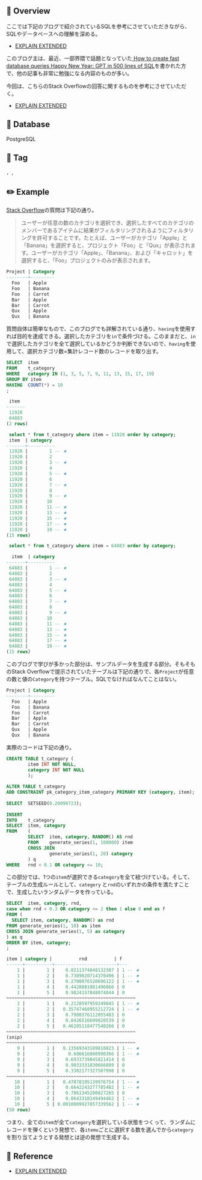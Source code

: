 ## :memo: Overview

ここでは下記のブログで紹介されているSQLを参考にさせていただきながら、SQLやデータベースへの理解を深める。

- [EXPLAIN EXTENDED](https://explainextended.com/)

このブログ主は、最近、一部界隈で話題となっていた[
How to create fast database queries Happy New Year: GPT in 500 lines of SQL](https://explainextended.com/2023/12/31/happy-new-year-15/)を書かれた方で、他の記事も非常に勉強になる内容のものが多い。

今回は、こちらのStack Overflowの回答に関するものを参考にさせていただく。

- [EXPLAIN EXTENDED](https://explainextended.com/2009/08/25/postgresql-selecting-items-that-belong-to-all-categories/#more-2789)

## :floppy_disk: Database

PostgreSQL

## :bookmark: Tag

``, ``, 

## :pencil2: Example

[Stack Overflow](http://stackoverflow.com/questions/1330221/sql-filtering-by-multiple-items-in-the-same-column)の質問は下記の通り。

> ユーザーが任意の数のカテゴリを選択でき、選択したすべてのカテゴリのメンバーであるアイテムに結果がフィルタリングされるようにフィルタリングを許可することです。たとえば、ユーザーがカテゴリ「Apple」と「Banana」を選択すると、プロジェクト「Foo」と「Qux」が表示されます。ユーザーがカテゴリ「Apple」、「Banana」、および「キャロット」を選択すると、「Foo」プロジェクトのみが表示されます。

```sql
Project | Category
--------+---------
  Foo   | Apple
  Foo   | Banana
  Foo   | Carrot
  Bar   | Apple
  Bar   | Carrot
  Qux   | Apple
  Qux   | Banana
```

質問自体は簡単なもので、このブログでも詳解されている通り、`having`を使用すれば目的を達成できる。選択したカテゴリを`in`で条件づける。このままだと、`in`で選択したカテゴリを全て選択しているかどうか判断できないので、`having`を使用して、選択カテゴリ数=集計レコード数のレコードを取り出す。

```sql
SELECT  item
FROM    t_category
WHERE   category IN (1, 3, 5, 7, 9, 11, 13, 15, 17, 19)
GROUP BY item
HAVING  COUNT(*) = 10
;

 item
-------
 11920
 64883
(2 rows)

 select * from t_category where item = 11920 order by category;
 item  | category
-------+----------
 11920 |        1 -- ★
 11920 |        2
 11920 |        3 -- ★
 11920 |        4
 11920 |        5 -- ★
 11920 |        6
 11920 |        7 -- ★
 11920 |        8
 11920 |        9 -- ★
 11920 |       10
 11920 |       11 -- ★
 11920 |       13 -- ★
 11920 |       15 -- ★
 11920 |       17 -- ★
 11920 |       19 -- ★
(15 rows)

 select * from t_category where item = 64883 order by category;

  item  | category
-------+----------
 64883 |        1 -- ★
 64883 |        2
 64883 |        3 -- ★
 64883 |        4
 64883 |        5 -- ★
 64883 |        6
 64883 |        7 -- ★
 64883 |        8
 64883 |        9 -- ★
 64883 |       10
 64883 |       11 -- ★
 64883 |       13 -- ★
 64883 |       15 -- ★
 64883 |       17 -- ★
 64883 |       19 -- ★
(15 rows)
```

このブログで学びが多かった部分は、サンプルデータを生成する部分。そもそものStack Overflowで提示されていたテーブルは下記の通りで、各`Project`が任意の数と値の`Category`を持つテーブル。SQLでなければなんてことはない。

```sql
Project | Category
--------+---------
  Foo   | Apple
  Foo   | Banana
  Foo   | Carrot
  Bar   | Apple
  Bar   | Carrot
  Qux   | Apple
  Qux   | Banana
```

実際のコードは下記の通り。

```sql
CREATE TABLE t_category (
        item INT NOT NULL,
        category INT NOT NULL
        );
 
ALTER TABLE t_category
ADD CONSTRAINT pk_category_item_category PRIMARY KEY (category, item);
 
SELECT  SETSEED(0.20090723);
 
INSERT
INTO    t_category
SELECT  item, category
FROM    (
        SELECT  item, category, RANDOM() AS rnd
        FROM    generate_series(1, 100000) item
        CROSS JOIN
                generate_series(1, 20) category
        ) q
WHERE   rnd < 0.1 OR category <= 10;
```

この部分では、1つの`item`が選択できる`category`を全て紐づけている。そして、テーブルの生成ルールとして、`category`
と`rnd`のいずれかの条件を満たすことで、生成したいランダムデータを作っている。

```sql
SELECT  item, category, rnd,
case when rnd < 0.3 OR category <= 2 then 1 else 0 end as f
FROM (
  SELECT item, category, RANDOM() as rnd
FROM generate_series(1, 10) as item
CROSS JOIN generate_series(1, 5) as category
) as q
ORDER BY item, category;
;

item | category |          rnd          | f
------+----------+-----------------------+---
    1 |        1 |    0.8211374848132387 | 1 -- ★ 
    1 |        2 |    0.7389020714370496 | 1 -- ★
    1 |        3 |    0.2700076520696122 | 1 -- ★
    1 |        4 |    0.4420881081496866 | 0
    1 |        5 |    0.9824157848074044 | 0
~~~~~~~~~~~~~~~~~~~~~~~~~~~~~~~~~~~~~~~~~~~~~~~~
    2 |        1 |    0.2128597959249845 | 1 -- ★
    2 |        2 |   0.35747468955212724 | 1 -- ★
    2 |        3 |    0.7900376112055483 | 0
    2 |        4 |    0.8426516699820539 | 0
    2 |        5 |   0.46285118477540266 | 0
~~~~~~~~~~~~~~~~~~~~~~~~~~~~~~~~~~~~~~~~~~~~~~~~
(snip)
~~~~~~~~~~~~~~~~~~~~~~~~~~~~~~~~~~~~~~~~~~~~~~~~
    9 |        1 |   0.13569343189810823 | 1 -- ★
    9 |        2 |     0.686616860990366 | 1 -- ★
    9 |        3 |    0.6933739845821414 | 0
    9 |        4 |    0.9033331830666889 | 0
    9 |        5 |    0.3302177327507998 | 0
~~~~~~~~~~~~~~~~~~~~~~~~~~~~~~~~~~~~~~~~~~~~~~~~
   10 |        1 |   0.47878195139976754 | 1 -- ★
   10 |        2 |    0.6642243277785482 | 1 -- ★
   10 |        3 |    0.7861345280827265 | 0
   10 |        4 |    0.0643310249494462 | 1 -- ★
   10 |        5 | 0.0010009927857339562 | 1 -- ★
(50 rows)
```
つまり、全ての`item`が全て`category`を選択している状態をつくって、ランダムにレコードを弾くという発想で、各`itemu`ごとに選択する数を選んでから`category`を割り当てようとする発想とは逆の発想で生成する。

## :closed_book: Reference

- [EXPLAIN EXTENDED](https://explainextended.com/)
